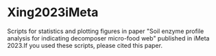 # Xing2023iMeta
Scripts for statistics and plotting figures in paper "Soil enzyme profile analysis for indicating decomposer micro-food web" published in iMeta 2023.If you used these scripts, please cited this paper.
